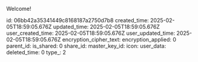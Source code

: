 Welcome!

id: 06bb42a35341449c8168187a2750d7b8
created_time: 2025-02-05T18:59:05.676Z
updated_time: 2025-02-05T18:59:05.676Z
user_created_time: 2025-02-05T18:59:05.676Z
user_updated_time: 2025-02-05T18:59:05.676Z
encryption_cipher_text: 
encryption_applied: 0
parent_id: 
is_shared: 0
share_id: 
master_key_id: 
icon: 
user_data: 
deleted_time: 0
type_: 2